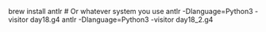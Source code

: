 brew install antlr # Or whatever system you use
antlr -Dlanguage=Python3 -visitor day18.g4
antlr -Dlanguage=Python3 -visitor day18_2.g4
